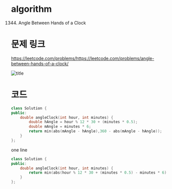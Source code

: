 ﻿# algorithm 
1344. Angle Between Hands of a Clock  
 

# 문제 링크    
https://leetcode.com/problems/https://leetcode.com/problems/angle-between-hands-of-a-clock/

![title](https://github.com/jungmin3834/algorithm/blob/master/image/https://leetcode.com/problems/angle-between-hands-of-a-clock.png)

# 코드

```cpp
class Solution {
public:
    double angleClock(int hour, int minutes) {
        double hAngle = hour % 12 * 30 + (minutes * 0.5);
        double mAngle = minutes * 6;
        return min(abs(mAngle - hAngle),360 - abs(mAngle - hAngle));
    }
};

```

one line
```cpp 
class Solution {
public:
    double angleClock(int hour, int minutes) {
        return min(abs(hour % 12 * 30 + (minutes * 0.5) - minutes * 6),360 - abs(hour % 12 * 30 + (minutes * 0.5) - minutes * 6));
    }
};

```
